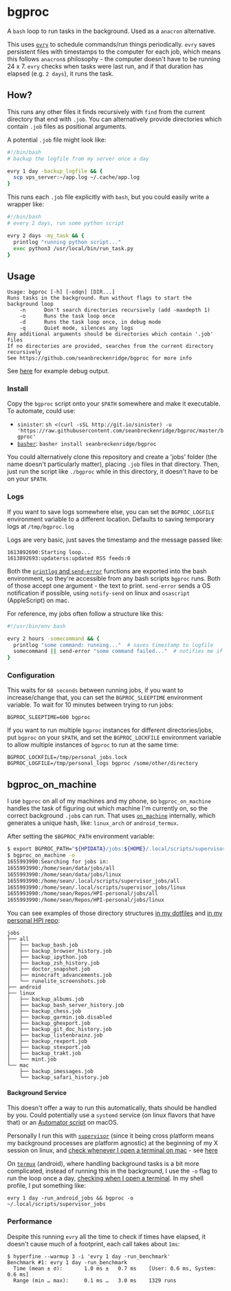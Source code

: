 # bgproc

A `bash` loop to run tasks in the background. Used as a `anacron` alternative.

This uses [`evry`](https://github.com/seanbreckenridge/evry) to schedule commands/run things periodically. `evry` saves persistent files with timestamps to the computer for each job, which means this follows `anacron`s philosophy - the computer doesn't have to be running 24 x 7. `evry` checks when tasks were last run, and if that duration has elapsed (e.g. `2 days`), it runs the task.

## How?

This runs any other files it finds recursively with `find` from the current directory that end with `.job`. You can alternatively provide directories which contain `.job` files as positional arguments.

A potential `.job` file might look like:

```bash
#!/bin/bash
# backup the logfile from my server once a day

evry 1 day -backup_logfile && {
  scp vps_server:~/app.log ~/.cache/app.log
}
```

This runs each `.job` file explicitly with `bash`, but you could easily write a wrapper like:

```bash
#!/bin/bash
# every 2 days, run some python script

evry 2 days -my_task && {
  printlog "running python script..."
  exec python3 /usr/local/bin/run_task.py
}
```

## Usage

```
Usage: bgproc [-h] [-odqn] [DIR...]
Runs tasks in the background. Run without flags to start the background loop
	-n		Don't search directories recursively (add -maxdepth 1)
	-o		Runs the task loop once
	-d		Runs the task loop once, in debug mode
	-q		Quiet mode, silences any logs
Any additional arguments should be directories which contain '.job' files
If no directories are provided, searches from the current directory recursively
See https://github.com/seanbreckenridge/bgproc for more info
```

See [here](https://gist.github.com/seanbreckenridge/e7ad77320c065d96f282f6d45deaa842) for example debug output.

### Install

Copy the `bgproc` script onto your `$PATH` somewhere and make it executable. To automate, could use:

- `sinister`: `sh <(curl -sSL http://git.io/sinister) -u 'https://raw.githubusercontent.com/seanbreckenridge/bgproc/master/bgproc'`
- [`basher`](https://github.com/basherpm/basher): `basher install seanbreckenridge/bgproc`

You could alternatively clone this repository and create a 'jobs' folder (the name doesn't particularly matter), placing `.job` files in that directory. Then, just run the script like `./bgproc` while in this directory, it doesn't have to be on your `$PATH`.

### Logs

If you want to save logs somewhere else, you can set the `BGPROC_LOGFILE` environment variable to a different location. Defaults to saving temporary logs at `/tmp/bgproc.log`

Logs are very basic, just saves the timestamp and the message passed like:

```
1613892690:Starting loop...
1613892693:updaterss:updated RSS feeds:0
```

Both the [`printlog` and `send-error`](https://github.com/seanbreckenridge/bgproc/blob/2b4a2a021bd0ccf0d7ea8d2557e8c5c816e05b49/bgproc#L34-L54) functions are exported into the bash environment, so they're accessible from any bash scripts `bgproc` runs. Both of those accept one argument - the text to print. `send-error` sends a OS notification if possible, using `notify-send` on linux and `osascript` (AppleScript) on mac.

For reference, my jobs often follow a structure like this:

```bash
#!/usr/bin/env bash

evry 2 hours -somecommand && {
  printlog "some command: running..."  # saves timestamp to logfile
  somecommand || send-error "some command failed..."  # notifies me if this fails
}
```

### Configuration

This waits for `60 seconds` between running jobs, if you want to increase/change that, you can set the `BGPROC_SLEEPTIME` environment variable. To wait for 10 minutes between trying to run jobs:

`BGPROC_SLEEPTIME=600 bgproc`

If you want to run multiple `bgproc` instances for different directories/jobs, put `bgproc` on your `$PATH`, and set the `BGPROC_LOCKFILE` environment variable to allow multiple instances of `bgproc` to run at the same time:

```
BGPROC_LOCKFILE=/tmp/personal_jobs.lock BGPROC_LOGFILE=/tmp/personal_logs bgproc /some/other/directory
```

## bgproc_on_machine

I use `bgproc` on all of my machines and my phone, so `bgproc_on_machine` handles the task of figuring out which machine I'm currently on, so the correct background `.job`s can run. That uses [`on_machine`](https://github.com/seanbreckenridge/on_machine) internally, which generates a unique hash, like: `linux_arch` or `android_termux`.

After setting the `$BGPROC_PATH` environment variable:

```bash
$ export BGPROC_PATH="${HPIDATA}/jobs:${HOME}/.local/scripts/supervisor_jobs:${REPOS}/HPI-personal/jobs"
$ bgproc_on_machine -o
1655993990:Searching for jobs in:
1655993990:/home/sean/data/jobs/all
1655993990:/home/sean/data/jobs/linux
1655993990:/home/sean/.local/scripts/supervisor_jobs/all
1655993990:/home/sean/.local/scripts/supervisor_jobs/linux
1655993990:/home/sean/Repos/HPI-personal/jobs/all
1655993990:/home/sean/Repos/HPI-personal/jobs/linux
```

You can see examples of those directory structures [in my dotfiles](https://github.com/seanbreckenridge/dotfiles/tree/master/.local/scripts/supervisor_jobs) and [in my personal HPI repo](https://github.com/seanbreckenridge/HPI-personal/tree/master/jobs):

```
jobs
├── all
│   ├── backup_bash.job
│   ├── backup_browser_history.job
│   ├── backup_ipython.job
│   ├── backup_zsh_history.job
│   ├── doctor_snapshot.job
│   ├── minecraft_advancements.job
│   └── runelite_screenshots.job
├── android
├── linux
│   ├── backup_albums.job
│   ├── backup_bash_server_history.job
│   ├── backup_chess.job
│   ├── backup_garmin.job.disabled
│   ├── backup_ghexport.job
│   ├── backup_git_doc_history.job
│   ├── backup_listenbrainz.job
│   ├── backup_rexport.job
│   ├── backup_stexport.job
│   ├── backup_trakt.job
│   └── mint.job
└── mac
    ├── backup_imessages.job
    └── backup_safari_history.job
```

#### Background Service

This doesn't offer a way to run this automatically, thats should be handled by you. Could potentially use a `systemd` service (on linux flavors that have that) or an [Automator script](https://stackoverflow.com/questions/6442364/running-script-upon-login-mac) on macOS.

Personally I run this with [`supervisor`](https://github.com/Supervisor/supervisor) (since it being cross platform means my background processes are platform agnostic) at the beginning of my X session on linux, and [check whenever I open a terminal on mac](https://github.com/seanbreckenridge/dotfiles/blob/master/.config/zsh/mac.zsh) - see [here](https://github.com/seanbreckenridge/dotfiles/tree/master/.local/scripts)

On [`termux`](https://termux.com/) (android), where handling background tasks is a bit more complicated, instead of running this in the background, I use the `-o` flag to run the loop once a day, [checking when I open a terminal](https://github.com/seanbreckenridge/dotfiles/blob/master/.config/zsh/android.zsh). In my shell profile, I put something like:

`evry 1 day -run_android_jobs && bgproc -o ~/.local/scripts/supervisor_jobs`

### Performance

Despite this running `evry` all the time to check if times have elapsed, it doesn't cause much of a footprint, each call takes about `1ms`:

```
$ hyperfine --warmup 3 -i 'evry 1 day -run_benchmark'
Benchmark #1: evry 1 day -run_benchmark
  Time (mean ± σ):       1.0 ms ±   0.7 ms    [User: 0.6 ms, System: 0.6 ms]
  Range (min … max):     0.1 ms …   3.0 ms    1329 runs
```
